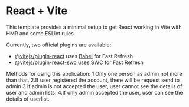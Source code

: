 # React + Vite

This template provides a minimal setup to get React working in Vite with HMR and some ESLint rules.

Currently, two official plugins are available:

- [@vitejs/plugin-react](https://github.com/vitejs/vite-plugin-react/blob/main/packages/plugin-react/README.md) uses [Babel](https://babeljs.io/) for Fast Refresh
- [@vitejs/plugin-react-swc](https://github.com/vitejs/vite-plugin-react-swc) uses [SWC](https://swc.rs/) for Fast Refresh

Methods for using this application:
1.Only one person as admin not more than that.
2.If user registered the account, there will be request send to admin
3.If admin is not accepted the user, user cannot see the details of user and admin lists.
4.If only admin accepted the user, user can see the details of userlist.